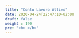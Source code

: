 ```yaml
---
title: "Conto Lavoro Attivo"
date: 2020-04-24T22:47:10+02:00
draft: false
weight : 190
pre: "<b> </b>"
---
```

